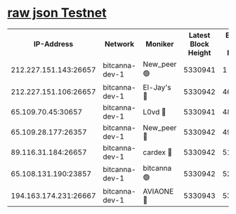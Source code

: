 [raw json Testnet](https://rpc-check.bcat.stavr.tech/bcat/rpc-bcat-result.json)
=


<table><tr><th>IP-Address</th><th>Network</th><th>Moniker</th><th>Latest Block Height</th><th>Earliest Block Height</th><th>Catching Up</th><th>Voting Power</th><th>Scan Time</th></tr><tr><td>212.227.151.143:26657</td><td>bitcanna-dev-1</td><td>New_peer 🟢</td><td>5330941</td><td>1</td><td>False</td><td>0</td><td>2023-12-03T02:14:02.837692867UTC</td></tr><tr><td>212.227.151.106:26657</td><td>bitcanna-dev-1</td><td>El-Jay's 🔴</td><td>5330942</td><td>4670391</td><td>False</td><td>2240570</td><td>2023-12-03T02:14:09.562522117UTC</td></tr><tr><td>65.109.70.45:30657</td><td>bitcanna-dev-1</td><td>L0vd 🔴</td><td>5330941</td><td>4828155</td><td>False</td><td>7920</td><td>2023-12-03T02:14:03.154565510UTC</td></tr><tr><td>65.109.28.177:26357</td><td>bitcanna-dev-1</td><td>New_peer 🔴</td><td>5330942</td><td>4952911</td><td>False</td><td>2237067</td><td>2023-12-03T02:14:10.160780709UTC</td></tr><tr><td>89.116.31.184:26657</td><td>bitcanna-dev-1</td><td>cardex 🔴</td><td>5330942</td><td>5185001</td><td>False</td><td>1</td><td>2023-12-03T02:14:09.850064284UTC</td></tr><tr><td>65.108.131.190:23857</td><td>bitcanna-dev-1</td><td>bitcanna 🟢</td><td>5330942</td><td>5230942</td><td>False</td><td>0</td><td>2023-12-03T02:14:10.485930732UTC</td></tr><tr><td>194.163.174.231:26667</td><td>bitcanna-dev-1</td><td>AVIAONE 🔴</td><td>5330943</td><td>5328941</td><td>False</td><td>1949865</td><td>2023-12-03T02:14:17.037118963UTC</td></tr></table>
